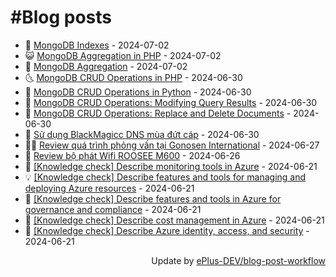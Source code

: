 # #Blog posts
<!-- BLOG-POST-LIST:START -->
- 🧰 [MongoDB Indexes](https://eplus.dev/mongodb-indexes) - 2024-07-02
- 😺 [MongoDB Aggregation in PHP](https://eplus.dev/mongodb-aggregation-in-php) - 2024-07-02
- 🗽 [MongoDB Aggregation](https://eplus.dev/mongodb-aggregation) - 2024-07-02
- 🌜 [MongoDB CRUD Operations in PHP](https://eplus.dev/mongodb-crud-operations-in-php) - 2024-06-30
- 📝 [MongoDB CRUD Operations in Python](https://eplus.dev/mongodb-crud-operations-in-python) - 2024-06-30
- 🚀 [MongoDB CRUD Operations: Modifying Query Results](https://eplus.dev/mongodb-crud-operations-modifying-query-results) - 2024-06-30
- 💼 [MongoDB CRUD Operations: Replace and Delete Documents](https://eplus.dev/mongodb-crud-operations-replace-and-delete-documents) - 2024-06-30
- 🦣 [Sử dụng BlackMagicc DNS mùa đứt cáp](https://eplus.dev/su-dung-blackmagicc-dns-mua-dut-cap) - 2024-06-30
- 👨‍🏫 [Review quá trình phỏng vấn tại Gonosen International](https://eplus.dev/review-qua-trinh-phong-van-tai-gonosen-international) - 2024-06-27
- 🔭 [Review bộ phát Wifi ROOSEE M600](https://eplus.dev/review-bo-phat-wifi-roosee-m600) - 2024-06-26
- 🤡 [[Knowledge check] Describe monitoring tools in Azure](https://eplus.dev/knowledge-check-describe-monitoring-tools-in-azure) - 2024-06-21
- 💡 [[Knowledge check] Describe features and tools for managing and deploying Azure resources](https://eplus.dev/knowledge-check-describe-features-and-tools-for-managing-and-deploying-azure-resources) - 2024-06-21
- 🦣 [[Knowledge check] Describe features and tools in Azure for governance and compliance](https://eplus.dev/knowledge-check-describe-features-and-tools-in-azure-for-governance-and-compliance) - 2024-06-21
- 💪 [[Knowledge check] Describe cost management in Azure](https://eplus.dev/knowledge-check-describe-cost-management-in-azure) - 2024-06-21
- 🤡 [[Knowledge check] Describe Azure identity, access, and security](https://eplus.dev/knowledge-check-describe-azure-identity-access-and-security) - 2024-06-21<!-- BLOG-POST-LIST:END -->
<div align="right">
  Update by <a target="_blank"
    href="https://github.com/ePlus-DEV/blog-post-workflow">ePlus-DEV/blog-post-workflow</a>
</div>
